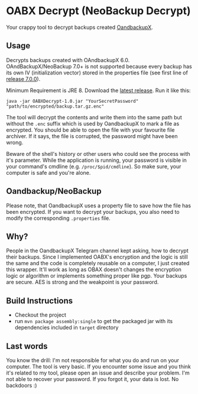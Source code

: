 # OABX Decrypt (NeoBackup Decrypt)
Your crappy tool to decrypt backups created [OandbackupX](https://github.com/machiav3lli/oandbackupx).

## Usage
Decrypts backups created with OAndbackupX 6.0. OAndBackupX/NeoBackup 7.0+ is not supported because every backup has its own IV (initialization vector) stored in the properties file (see first line of [release 7.0.0](https://github.com/NeoApplications/Neo-Backup/releases/tag/7.0.0)).

Minimum Requirement is JRE 8.
Download the [latest release](https://github.com/machiav3lli/oandbackupx/releases/latest).
Run it like this:
```shell
java -jar OABXDecrypt-1.0.jar "YourSecretPassword" "path/to/encrypted/backup.tar.gz.enc"
```

The tool will decrypt the contents and write them into the same path but without the `.enc` suffix which is used by OandbackupX to mark a file as encrypted.
You should be able to open the file with your favourite file archiver. If it says, the file is corrupted, the password might have been wrong.

Beware of the shell's history or other users who could see the process with it's parameter. While the application is running, your password is visible in your command's cmdline (e.g. `/proc/$pid/cmdline`). So make sure, your computer is safe and you're alone. 

## Oandbackup/NeoBackup
Please note, that OandbackupX uses a property file to save how the file has been encrypted. If you want to decrypt your backups, you also need to modify the corresponding `.properties` file.

## Why?
People in the OandbackupX Telegram channel kept asking, how to decrypt their backups. Since I implemented OABX's encryption and the logic is still the same and the code is completely reusable on a computer, I just created this wrapper.
It'll work as long as OBAX doesn't changes the encryption logic or algorithm or implements something proper like pgp.
Your backups are secure. AES is strong and the weakpoint is your password.

## Build Instructions
* Checkout the project
* run `mvn package assembly:single` to get the packaged jar with its dependencies included in `target` directory

## Last words
You know the drill: I'm not responsible for what you do and run on your computer. The tool is very basic. If you encounter some issue and you think it's related to my tool, please open an issue and describe your problem.
I'm not able to recover your password. If you forgot it, your data is lost. No backdoors :)
